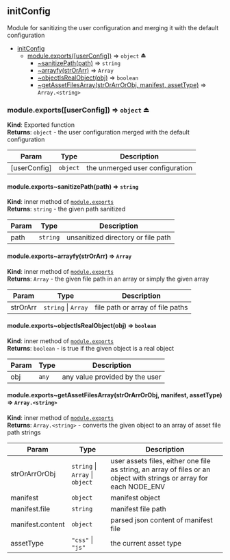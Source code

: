 <a name="module_initConfig"></a>

## initConfig
Module for sanitizing the user configuration and merging it with the default configuration


* [initConfig](#module_initConfig)
    * [module.exports([userConfig])](#exp_module_initConfig--module.exports) ⇒ <code>object</code> ⏏
        * [~sanitizePath(path)](#module_initConfig--module.exports..sanitizePath) ⇒ <code>string</code>
        * [~arrayfy(strOrArr)](#module_initConfig--module.exports..arrayfy) ⇒ <code>Array</code>
        * [~objectIsRealObject(obj)](#module_initConfig--module.exports..objectIsRealObject) ⇒ <code>boolean</code>
        * [~getAssetFilesArray(strOrArrOrObj, manifest, assetType)](#module_initConfig--module.exports..getAssetFilesArray) ⇒ <code>Array.&lt;string&gt;</code>

<a name="exp_module_initConfig--module.exports"></a>

### module.exports([userConfig]) ⇒ <code>object</code> ⏏
**Kind**: Exported function  
**Returns**: <code>object</code> - the user configuration merged with the default configuration  

| Param | Type | Description |
| --- | --- | --- |
| [userConfig] | <code>object</code> | the unmerged user configuration |

<a name="module_initConfig--module.exports..sanitizePath"></a>

#### module.exports~sanitizePath(path) ⇒ <code>string</code>
**Kind**: inner method of [<code>module.exports</code>](#exp_module_initConfig--module.exports)  
**Returns**: <code>string</code> - the given path sanitized  

| Param | Type | Description |
| --- | --- | --- |
| path | <code>string</code> | unsanitized directory or file path |

<a name="module_initConfig--module.exports..arrayfy"></a>

#### module.exports~arrayfy(strOrArr) ⇒ <code>Array</code>
**Kind**: inner method of [<code>module.exports</code>](#exp_module_initConfig--module.exports)  
**Returns**: <code>Array</code> - the given file path in an array or simply the given array  

| Param | Type | Description |
| --- | --- | --- |
| strOrArr | <code>string</code> \| <code>Array</code> | file path or array of file paths |

<a name="module_initConfig--module.exports..objectIsRealObject"></a>

#### module.exports~objectIsRealObject(obj) ⇒ <code>boolean</code>
**Kind**: inner method of [<code>module.exports</code>](#exp_module_initConfig--module.exports)  
**Returns**: <code>boolean</code> - is true if the given object is a real object  

| Param | Type | Description |
| --- | --- | --- |
| obj | <code>any</code> | any value provided by the user |

<a name="module_initConfig--module.exports..getAssetFilesArray"></a>

#### module.exports~getAssetFilesArray(strOrArrOrObj, manifest, assetType) ⇒ <code>Array.&lt;string&gt;</code>
**Kind**: inner method of [<code>module.exports</code>](#exp_module_initConfig--module.exports)  
**Returns**: <code>Array.&lt;string&gt;</code> - converts the given object to an array of asset file path strings  

| Param | Type | Description |
| --- | --- | --- |
| strOrArrOrObj | <code>string</code> \| <code>Array</code> \| <code>object</code> | user assets files, either one file as string, an array of files or an object with strings or array for each NODE_ENV |
| manifest | <code>object</code> | manifest object |
| manifest.file | <code>string</code> | manifest file path |
| manifest.content | <code>object</code> | parsed json content of manifest file |
| assetType | <code>&quot;css&quot;</code> \| <code>&quot;js&quot;</code> | the current asset type |


